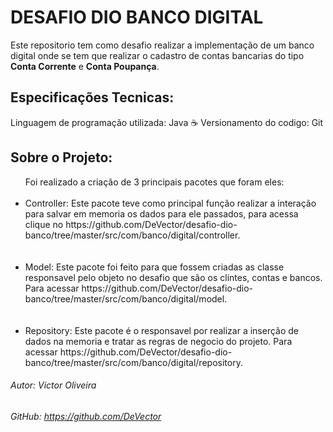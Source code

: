 # DESAFIO DIO BANCO DIGITAL

Este repositorio tem como desafio realizar a implementação de um banco digital onde se tem que realizar o cadastro de contas bancarias do tipo **Conta Corrente**
e **Conta Poupança**.

## Especificações Tecnicas:
Linguagem de programação utilizada: Java :coffee:
Versionamento do codigo: Git

## Sobre o Projeto:

<ul>Foi realizado a criação de 3 principais pacotes que foram eles:
<br></br>
  <li>Controller: Este pacote teve como principal função realizar a interação para salvar em memoria os dados para ele passados, 
  para acessa clique no https://github.com/DeVector/desafio-dio-banco/tree/master/src/com/banco/digital/controller.</li>
<br></br>
  <li>Model: Este pacote foi feito para que fossem criadas as classe responsavel pelo objeto no desafio que são os clintes, 
  contas e bancos. Para acessar https://github.com/DeVector/desafio-dio-banco/tree/master/src/com/banco/digital/model.</li>
<br></br>
  <li>Repository: Este pacote é o responsavel por realizar a inserção de dados na memoria e tratar as regras de negocio do projeto.
  Para acessar https://github.com/DeVector/desafio-dio-banco/tree/master/src/com/banco/digital/repository.</li>
</ul>

###### Autor: Victor Oliveira
###### GitHub: https://github.com/DeVector
